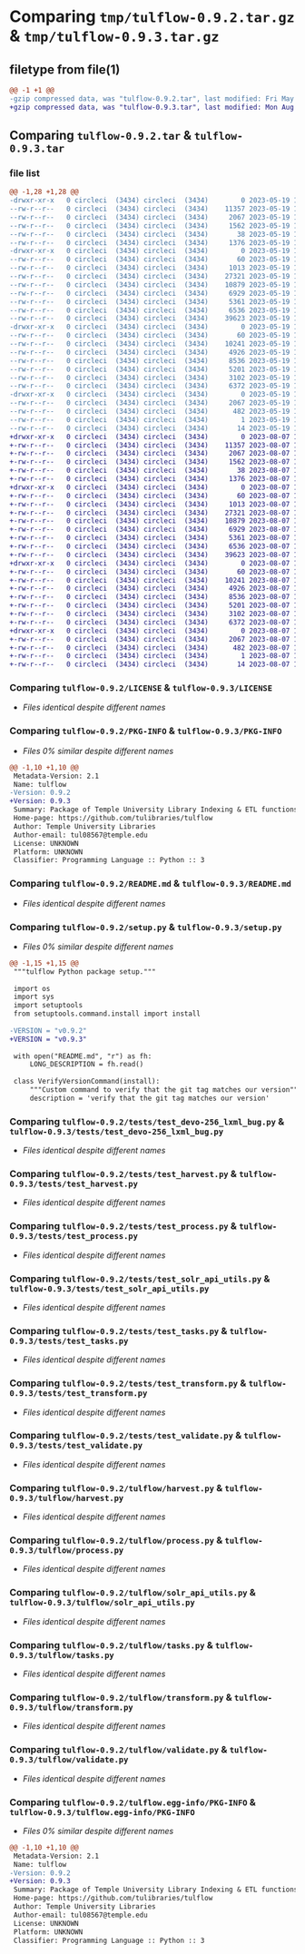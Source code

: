# Comparing `tmp/tulflow-0.9.2.tar.gz` & `tmp/tulflow-0.9.3.tar.gz`

## filetype from file(1)

```diff
@@ -1 +1 @@
-gzip compressed data, was "tulflow-0.9.2.tar", last modified: Fri May 19 19:59:21 2023, max compression
+gzip compressed data, was "tulflow-0.9.3.tar", last modified: Mon Aug  7 14:58:17 2023, max compression
```

## Comparing `tulflow-0.9.2.tar` & `tulflow-0.9.3.tar`

### file list

```diff
@@ -1,28 +1,28 @@
-drwxr-xr-x   0 circleci  (3434) circleci  (3434)        0 2023-05-19 19:59:21.077649 tulflow-0.9.2/
--rw-r--r--   0 circleci  (3434) circleci  (3434)    11357 2023-05-19 19:59:13.000000 tulflow-0.9.2/LICENSE
--rw-r--r--   0 circleci  (3434) circleci  (3434)     2067 2023-05-19 19:59:21.077649 tulflow-0.9.2/PKG-INFO
--rw-r--r--   0 circleci  (3434) circleci  (3434)     1562 2023-05-19 19:59:13.000000 tulflow-0.9.2/README.md
--rw-r--r--   0 circleci  (3434) circleci  (3434)       38 2023-05-19 19:59:21.077649 tulflow-0.9.2/setup.cfg
--rw-r--r--   0 circleci  (3434) circleci  (3434)     1376 2023-05-19 19:59:13.000000 tulflow-0.9.2/setup.py
-drwxr-xr-x   0 circleci  (3434) circleci  (3434)        0 2023-05-19 19:59:21.077649 tulflow-0.9.2/tests/
--rw-r--r--   0 circleci  (3434) circleci  (3434)       60 2023-05-19 19:59:13.000000 tulflow-0.9.2/tests/__init__.py
--rw-r--r--   0 circleci  (3434) circleci  (3434)     1013 2023-05-19 19:59:13.000000 tulflow-0.9.2/tests/test_devo-256_lxml_bug.py
--rw-r--r--   0 circleci  (3434) circleci  (3434)    27321 2023-05-19 19:59:13.000000 tulflow-0.9.2/tests/test_harvest.py
--rw-r--r--   0 circleci  (3434) circleci  (3434)    10879 2023-05-19 19:59:13.000000 tulflow-0.9.2/tests/test_process.py
--rw-r--r--   0 circleci  (3434) circleci  (3434)     6929 2023-05-19 19:59:13.000000 tulflow-0.9.2/tests/test_solr_api_utils.py
--rw-r--r--   0 circleci  (3434) circleci  (3434)     5361 2023-05-19 19:59:13.000000 tulflow-0.9.2/tests/test_tasks.py
--rw-r--r--   0 circleci  (3434) circleci  (3434)     6536 2023-05-19 19:59:13.000000 tulflow-0.9.2/tests/test_transform.py
--rw-r--r--   0 circleci  (3434) circleci  (3434)    39623 2023-05-19 19:59:13.000000 tulflow-0.9.2/tests/test_validate.py
-drwxr-xr-x   0 circleci  (3434) circleci  (3434)        0 2023-05-19 19:59:21.077649 tulflow-0.9.2/tulflow/
--rw-r--r--   0 circleci  (3434) circleci  (3434)       60 2023-05-19 19:59:13.000000 tulflow-0.9.2/tulflow/__init__.py
--rw-r--r--   0 circleci  (3434) circleci  (3434)    10241 2023-05-19 19:59:13.000000 tulflow-0.9.2/tulflow/harvest.py
--rw-r--r--   0 circleci  (3434) circleci  (3434)     4926 2023-05-19 19:59:13.000000 tulflow-0.9.2/tulflow/process.py
--rw-r--r--   0 circleci  (3434) circleci  (3434)     8536 2023-05-19 19:59:13.000000 tulflow-0.9.2/tulflow/solr_api_utils.py
--rw-r--r--   0 circleci  (3434) circleci  (3434)     5201 2023-05-19 19:59:13.000000 tulflow-0.9.2/tulflow/tasks.py
--rw-r--r--   0 circleci  (3434) circleci  (3434)     3102 2023-05-19 19:59:13.000000 tulflow-0.9.2/tulflow/transform.py
--rw-r--r--   0 circleci  (3434) circleci  (3434)     6372 2023-05-19 19:59:13.000000 tulflow-0.9.2/tulflow/validate.py
-drwxr-xr-x   0 circleci  (3434) circleci  (3434)        0 2023-05-19 19:59:21.077649 tulflow-0.9.2/tulflow.egg-info/
--rw-r--r--   0 circleci  (3434) circleci  (3434)     2067 2023-05-19 19:59:21.000000 tulflow-0.9.2/tulflow.egg-info/PKG-INFO
--rw-r--r--   0 circleci  (3434) circleci  (3434)      482 2023-05-19 19:59:21.000000 tulflow-0.9.2/tulflow.egg-info/SOURCES.txt
--rw-r--r--   0 circleci  (3434) circleci  (3434)        1 2023-05-19 19:59:21.000000 tulflow-0.9.2/tulflow.egg-info/dependency_links.txt
--rw-r--r--   0 circleci  (3434) circleci  (3434)       14 2023-05-19 19:59:21.000000 tulflow-0.9.2/tulflow.egg-info/top_level.txt
+drwxr-xr-x   0 circleci  (3434) circleci  (3434)        0 2023-08-07 14:58:17.488450 tulflow-0.9.3/
+-rw-r--r--   0 circleci  (3434) circleci  (3434)    11357 2023-08-07 14:58:10.000000 tulflow-0.9.3/LICENSE
+-rw-r--r--   0 circleci  (3434) circleci  (3434)     2067 2023-08-07 14:58:17.488450 tulflow-0.9.3/PKG-INFO
+-rw-r--r--   0 circleci  (3434) circleci  (3434)     1562 2023-08-07 14:58:10.000000 tulflow-0.9.3/README.md
+-rw-r--r--   0 circleci  (3434) circleci  (3434)       38 2023-08-07 14:58:17.488450 tulflow-0.9.3/setup.cfg
+-rw-r--r--   0 circleci  (3434) circleci  (3434)     1376 2023-08-07 14:58:10.000000 tulflow-0.9.3/setup.py
+drwxr-xr-x   0 circleci  (3434) circleci  (3434)        0 2023-08-07 14:58:17.488450 tulflow-0.9.3/tests/
+-rw-r--r--   0 circleci  (3434) circleci  (3434)       60 2023-08-07 14:58:10.000000 tulflow-0.9.3/tests/__init__.py
+-rw-r--r--   0 circleci  (3434) circleci  (3434)     1013 2023-08-07 14:58:10.000000 tulflow-0.9.3/tests/test_devo-256_lxml_bug.py
+-rw-r--r--   0 circleci  (3434) circleci  (3434)    27321 2023-08-07 14:58:10.000000 tulflow-0.9.3/tests/test_harvest.py
+-rw-r--r--   0 circleci  (3434) circleci  (3434)    10879 2023-08-07 14:58:10.000000 tulflow-0.9.3/tests/test_process.py
+-rw-r--r--   0 circleci  (3434) circleci  (3434)     6929 2023-08-07 14:58:10.000000 tulflow-0.9.3/tests/test_solr_api_utils.py
+-rw-r--r--   0 circleci  (3434) circleci  (3434)     5361 2023-08-07 14:58:10.000000 tulflow-0.9.3/tests/test_tasks.py
+-rw-r--r--   0 circleci  (3434) circleci  (3434)     6536 2023-08-07 14:58:10.000000 tulflow-0.9.3/tests/test_transform.py
+-rw-r--r--   0 circleci  (3434) circleci  (3434)    39623 2023-08-07 14:58:10.000000 tulflow-0.9.3/tests/test_validate.py
+drwxr-xr-x   0 circleci  (3434) circleci  (3434)        0 2023-08-07 14:58:17.488450 tulflow-0.9.3/tulflow/
+-rw-r--r--   0 circleci  (3434) circleci  (3434)       60 2023-08-07 14:58:10.000000 tulflow-0.9.3/tulflow/__init__.py
+-rw-r--r--   0 circleci  (3434) circleci  (3434)    10241 2023-08-07 14:58:10.000000 tulflow-0.9.3/tulflow/harvest.py
+-rw-r--r--   0 circleci  (3434) circleci  (3434)     4926 2023-08-07 14:58:10.000000 tulflow-0.9.3/tulflow/process.py
+-rw-r--r--   0 circleci  (3434) circleci  (3434)     8536 2023-08-07 14:58:10.000000 tulflow-0.9.3/tulflow/solr_api_utils.py
+-rw-r--r--   0 circleci  (3434) circleci  (3434)     5201 2023-08-07 14:58:10.000000 tulflow-0.9.3/tulflow/tasks.py
+-rw-r--r--   0 circleci  (3434) circleci  (3434)     3102 2023-08-07 14:58:10.000000 tulflow-0.9.3/tulflow/transform.py
+-rw-r--r--   0 circleci  (3434) circleci  (3434)     6372 2023-08-07 14:58:10.000000 tulflow-0.9.3/tulflow/validate.py
+drwxr-xr-x   0 circleci  (3434) circleci  (3434)        0 2023-08-07 14:58:17.488450 tulflow-0.9.3/tulflow.egg-info/
+-rw-r--r--   0 circleci  (3434) circleci  (3434)     2067 2023-08-07 14:58:17.000000 tulflow-0.9.3/tulflow.egg-info/PKG-INFO
+-rw-r--r--   0 circleci  (3434) circleci  (3434)      482 2023-08-07 14:58:17.000000 tulflow-0.9.3/tulflow.egg-info/SOURCES.txt
+-rw-r--r--   0 circleci  (3434) circleci  (3434)        1 2023-08-07 14:58:17.000000 tulflow-0.9.3/tulflow.egg-info/dependency_links.txt
+-rw-r--r--   0 circleci  (3434) circleci  (3434)       14 2023-08-07 14:58:17.000000 tulflow-0.9.3/tulflow.egg-info/top_level.txt
```

### Comparing `tulflow-0.9.2/LICENSE` & `tulflow-0.9.3/LICENSE`

 * *Files identical despite different names*

### Comparing `tulflow-0.9.2/PKG-INFO` & `tulflow-0.9.3/PKG-INFO`

 * *Files 0% similar despite different names*

```diff
@@ -1,10 +1,10 @@
 Metadata-Version: 2.1
 Name: tulflow
-Version: 0.9.2
+Version: 0.9.3
 Summary: Package of Temple University Library Indexing & ETL functions used by Airflow.
 Home-page: https://github.com/tulibraries/tulflow
 Author: Temple University Libraries
 Author-email: tul08567@temple.edu
 License: UNKNOWN
 Platform: UNKNOWN
 Classifier: Programming Language :: Python :: 3
```

### Comparing `tulflow-0.9.2/README.md` & `tulflow-0.9.3/README.md`

 * *Files identical despite different names*

### Comparing `tulflow-0.9.2/setup.py` & `tulflow-0.9.3/setup.py`

 * *Files 0% similar despite different names*

```diff
@@ -1,15 +1,15 @@
 """tulflow Python package setup."""
 
 import os
 import sys
 import setuptools
 from setuptools.command.install import install
 
-VERSION = "v0.9.2"
+VERSION = "v0.9.3"
 
 with open("README.md", "r") as fh:
     LONG_DESCRIPTION = fh.read()
 
 class VerifyVersionCommand(install):
     """Custom command to verify that the git tag matches our version"""
     description = 'verify that the git tag matches our version'
```

### Comparing `tulflow-0.9.2/tests/test_devo-256_lxml_bug.py` & `tulflow-0.9.3/tests/test_devo-256_lxml_bug.py`

 * *Files identical despite different names*

### Comparing `tulflow-0.9.2/tests/test_harvest.py` & `tulflow-0.9.3/tests/test_harvest.py`

 * *Files identical despite different names*

### Comparing `tulflow-0.9.2/tests/test_process.py` & `tulflow-0.9.3/tests/test_process.py`

 * *Files identical despite different names*

### Comparing `tulflow-0.9.2/tests/test_solr_api_utils.py` & `tulflow-0.9.3/tests/test_solr_api_utils.py`

 * *Files identical despite different names*

### Comparing `tulflow-0.9.2/tests/test_tasks.py` & `tulflow-0.9.3/tests/test_tasks.py`

 * *Files identical despite different names*

### Comparing `tulflow-0.9.2/tests/test_transform.py` & `tulflow-0.9.3/tests/test_transform.py`

 * *Files identical despite different names*

### Comparing `tulflow-0.9.2/tests/test_validate.py` & `tulflow-0.9.3/tests/test_validate.py`

 * *Files identical despite different names*

### Comparing `tulflow-0.9.2/tulflow/harvest.py` & `tulflow-0.9.3/tulflow/harvest.py`

 * *Files identical despite different names*

### Comparing `tulflow-0.9.2/tulflow/process.py` & `tulflow-0.9.3/tulflow/process.py`

 * *Files identical despite different names*

### Comparing `tulflow-0.9.2/tulflow/solr_api_utils.py` & `tulflow-0.9.3/tulflow/solr_api_utils.py`

 * *Files identical despite different names*

### Comparing `tulflow-0.9.2/tulflow/tasks.py` & `tulflow-0.9.3/tulflow/tasks.py`

 * *Files identical despite different names*

### Comparing `tulflow-0.9.2/tulflow/transform.py` & `tulflow-0.9.3/tulflow/transform.py`

 * *Files identical despite different names*

### Comparing `tulflow-0.9.2/tulflow/validate.py` & `tulflow-0.9.3/tulflow/validate.py`

 * *Files identical despite different names*

### Comparing `tulflow-0.9.2/tulflow.egg-info/PKG-INFO` & `tulflow-0.9.3/tulflow.egg-info/PKG-INFO`

 * *Files 0% similar despite different names*

```diff
@@ -1,10 +1,10 @@
 Metadata-Version: 2.1
 Name: tulflow
-Version: 0.9.2
+Version: 0.9.3
 Summary: Package of Temple University Library Indexing & ETL functions used by Airflow.
 Home-page: https://github.com/tulibraries/tulflow
 Author: Temple University Libraries
 Author-email: tul08567@temple.edu
 License: UNKNOWN
 Platform: UNKNOWN
 Classifier: Programming Language :: Python :: 3
```

